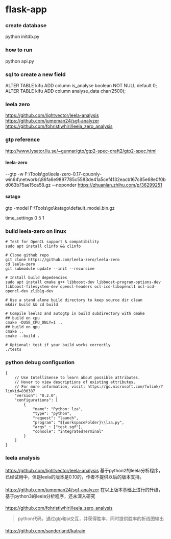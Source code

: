 # flask-app

### create database

python initdb.py

### how to run

python api.py

### sql to create a new field

ALTER TABLE kifu ADD column is_analyse boolean NOT NULL default 0;
ALTER TABLE kifu ADD column analyse_data char(2500);

### leela zero

https://github.com/lightvector/leela-analysis
https://github.com/jumpman24/sgf-analyzer
https://github.com/fohristiwhirl/leela_zero_analysis

### gtp reference

http://www.lysator.liu.se/~gunnar/gtp/gtp2-spec-draft2/gtp2-spec.html

#### leela-zero

--gtp -w F:\Tools\go\leela-zero-0.17-cpuonly-win64\networks\86fa6e9897785c5583de41a5cef4132eacb167c85e68e0f0bd063b75ae15ca58.gz --noponder
https://zhuanlan.zhihu.com/p/36299251

#### satago

gtp -model F:\Tools\go\katago\default_model.bin.gz

time_settings 0 5 1

### build leela-zero on linux

```
# Test for OpenCL support & compatibility
sudo apt install clinfo && clinfo

# Clone github repo
git clone https://github.com/leela-zero/leela-zero
cd leela-zero
git submodule update --init --recursive

# Install build depedencies
sudo apt install cmake g++ libboost-dev libboost-program-options-dev libboost-filesystem-dev opencl-headers ocl-icd-libopencl1 ocl-icd-opencl-dev zlib1g-dev

# Use a stand alone build directory to keep source dir clean
mkdir build && cd build

# Compile leelaz and autogtp in build subdirectory with cmake
## build on cpu
cmake -DUSE_CPU_ONLY=1 ..
## build on gpu
cmake ..
cmake --build .

# Optional: test if your build works correctly
./tests
```


### python debug configuation
```
{
    // Use IntelliSense to learn about possible attributes.
    // Hover to view descriptions of existing attributes.
    // For more information, visit: https://go.microsoft.com/fwlink/?linkid=830387
    "version": "0.2.0",
    "configurations": [
        {
            "name": "Python: lza",
            "type": "python",
            "request": "launch",
            "program": "${workspaceFolder}\\lza.py",
            "args" : ["test.sgf"],
            "console": "integratedTerminal"
        }
    ]
}
```

### leela analysis
####
https://github.com/lightvector/leela-analysis
基于python2的leela分析程序，已经试用中，但是leela的版本是0.10的，作者不提供以后的版本支持。
####
https://github.com/jumpman24/sgf-analyzer
在以上版本基础上进行的升级，基于python3的leela分析程序，还未深入研究

####
https://github.com/fohristiwhirl/leela_zero_analysis
> python代码，通过gtp和ai交互，并获得胜率，同时提供胜率的折线图输出

####
https://github.com/sanderland/katrain
